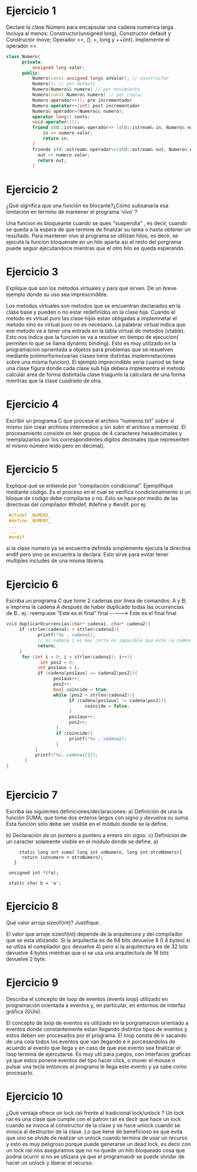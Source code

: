 # Ejercicio 1
Declare la clase Número para encapsular una cadena numérica larga. Incluya al menos: Constructor(unsigned long), Constructor default y Constructor 
move; Operador <<, (), =, long y ++(int). Implemente el operador >>.
```C++
class Numero{
      private:
          unsigned long valor;
      public:
          Numero(const unsigned long& unValor); // constructor
          Numero(); // por default
          Numero(Numero&& numero) // por movimiento
          Numero(const Numero& numero) // por copia;
          Numero operador++(); pre incrementador
          Numero operator++(int) post incrementador
          Numero& operador=(Numero&& numero);
          operator long() conts;
          void operator()();
          friend std::istream& operador>> (std::istream& in, Numero& numero){
              in >> numero.valor;
              return in;
          }
          friends std::ostream& operador<<(std::ostream& out, Numero& numero){
            out << numero.valor;
            return out;
          }
```

          

# Ejercicio 2
¿Qué significa que una función es blocante?¿Cómo subsanaría esa limitación en término de mantener el programa ‘vivo’ ?

Una funcion es bloqueante cuando se ques "suspendia" , es decir, cuando se queda a la espera de que termine de finalizar su tarea o hasta obtener un resultado. Para mantener vivo al programa se utilizan hilos, es decir, se ejecuta la funcion bloquenate en un hilo aparte asi el resto del porgrama puede seguir ejecutandoce mientras que el otro hilo se queda esperando.

# Ejercicio 3
Explique qué son los métodos virtuales y para qué sirven. De un breve ejemplo donde su uso sea imprescindible.

Los metodos virtuales son metodos que se encuentran declarados en la clase base y pueden o no estar redefinidos en la clase hija. Cuando el metodo es virtual puro las clase hijas estan obligadas a implemnetar el metodo sino es virtual puro no es necesario. La palabrar virtual indica que ese metodo va a tener una entrada en la tabla virtual de metodos (vtable). Esto nos indica que la funcion se va a resolver en tiempo de ejecucion( permiten lo que se llama dynamic binding). Esto es muy utilizado en la programacion oprientada a objetos para problemas que se resuelven mediante polimorfismo(varias clases tiene distintas implemnetaciones sobre una misma funcion). El ejemplo imprecindible seria cuanod se tiene una clase figura donde cada clase sub hija debera implementra el metodo calcular area de forma distinta(la clase triagunlo la calculara de una forma mientras que la clase cuadrado de otra.

# Ejercicio 4
Escribir un programa C que procese el archivo “numeros.txt” sobre sí mismo (sin crear archivos intermedios y sin subir el archivo a memoria). 
El procesamiento consiste en leer grupos de 4 caracteres hexadecimales y reemplazarlos por los correspondientes dígitos decimales (que representen el 
mismo número leído pero en decimal).

# Ejercicio 5
Explique qué se entiende por “compilación condicional”. Ejemplifique mediante código.
Es el proceso en el cual se verifica condicionalmente si un bloque de codigo debe compilarse o no. Esto se hace por medio de las directivas del compilador #ifndef, #define y #endif. 
por ej:
```C
 #ifndef _NUMERO_
 #define _NUMERO_
 ...
 ...
 #endif 
 ```
 si la clase numero ya se encuentra definida simplemente ejecuta la directiva endif pero sino se encuentra la declara. Esto sirve para evitar tener multiples includes de una misma libreria. 
 
# Ejercicio 6
Escriba un programa C que tome 2 cadenas por línea de comandos: A y B; e imprima la cadena A después de haber duplicado todas las ocurrencias de B..
ej.: reemp.exe “Este es el final” final -----> Este es el final final
```C
void duplicarOcurrencias(char* cadena1, char* cadena2){
     if (strlen(cadena1) < strlen(cadena2){
            printf("%s , cadena1);
            // si cadena 1 es mas corta es imposible que este la cadena 2 dentro de cadea 1 condierando toda la palabra
            return;
     }       
      for (int i = 0; i < strlen(cadena1); i++){
             int pos2 = 0;
            int pos1aux = i;
            if (cadena[pos1aux] == cadena2[pos2]){
                  pos1aux++;
                  pos2++;
                  bool coincide = true;
                  while (pos2 < strlen(cadena2)){
                        if (cadena[pos1aux] != cadena[pos2]){
                              coincide = false;
                        }
                        pos1aux++;
                        pos2++;
                   }
                   if (coincide){
                        printf("%s , cadena2);
                   }
           }
           printf("%c, cadena1[1]);
       }
}       
                  
```
# Ejercicio 7
Escriba las siguientes definiciones/declaraciones:
a) Definición de una la función SUMA, que tome dos enteros largos con signo y devuelva su suma. Esta función sólo debe ser visible en el módulo donde se la define.

b) Declaración de un puntero a puntero a entero sin signo.
c) Definición de un caracter solamente visible en el módulo donde se define.
a)

``` 
     static long int suma( long int unNumero, long int otroNUmero){
      return (unnumero + otroNumero);
   }
 ```
 
 ` unsigned int *(*a);`
 
 ` static char b = 'a';`
 
# Ejercicio 8
Qué valor arroja sizeof(int)? Justifique .

El valor que arroje sizeof(int) depende de la arquitecura y del compilador que se esta utlizando. Si la arquitectia es de 64 bits devuelve 8 0 4 bytes( si se utliza el compliador gcc devuelve 4) pero si la arquitectura es de 32 bits devuelve 4 bytes mientras que si se usa una arquitectura de 16 bits devuelve 2 byte. 
# Ejercicio 9 
Describa el concepto de loop de eventos (events loop) utilizado en programación orientada a eventos y, en particular, en entornos de interfaz gráfica (GUIs).

El concepto de loop de eventos es utilizado en la porgramacion orientado a eventos donde constantemente estan llegando distintos tipos de eventos y estos deben ser procesados por el programa. El loop consta de ir sacando de una cola todos los eventos que van llegando e ir porcesandolos de acuerdo al evento que llega y en caso de que ese evento sea finalizar el loop termina de ejercutarse. Es muy util para juegos, con interfaces graficas ya que estos ponene eventos del tipo hacer click, o mover el mouse o pulsar una tecla entonces al programa le llega este evento y ya sabe como procesarlo. 

# Ejercicio 10 
¿Qué ventaja ofrece un lock raii frente al tradicional lock/unlock ?
Un lock raii es una clase que cumple con el patron raii es decir que hace un lock cuando se invoca al constructor de la clase y se hace unlock cuando se invoca al destructor de la clase. Lo que tiene de beneficioso es que evita que uno se olvide de realizar un unlock cuando termina de usar un recurso y esto es muy peligroso porque puede generarse un dead lock, es decir con un lock raii nos aseguramos que no no quede un hilo bloqueado cosa que podria ocurrir si no se utlizara ya que el programaodr se puede olvidar de hacer un unlock y liberar el recurso. 
